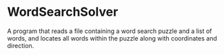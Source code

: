 # WordSearchSolver
A program that reads a file containing a word search puzzle and a list of words, and locates all words within the puzzle along with coordinates and direction.

